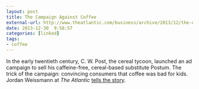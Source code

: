 ```yaml
---
layout: post
title: The Campaign Against Coffee
external-url: http://www.theatlantic.com/business/archive/2013/12/the-devious-ad-campaign-that-convinced-america-coffee-was-bad-for-kids/282676/
date: 2013-12-30  9:58:57
categories: [linked]
tags:
- coffee
---
```


In the early twentieth century, C. W. Post, the cereal tycoon, launched an ad 
campaign to sell his caffeine-free, cereal-based substitute Postum. The trick of
the campaign: convincing consumers that coffee was bad for kids. Jordan 
Weissmann at *The Atlantic* [tells the story](http://www.theatlantic.com/business/archive/2013/12/the-devious-ad-campaign-that-convinced-america-coffee-was-bad-for-kids/282676/).
